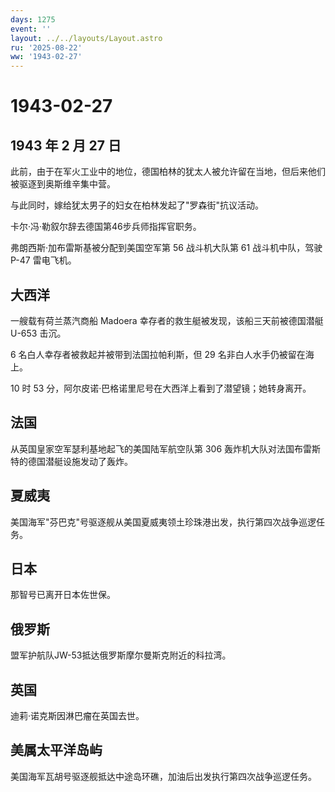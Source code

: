 ```yaml
---
days: 1275
event: ''
layout: ../../layouts/Layout.astro
ru: '2025-08-22'
ww: '1943-02-27'
---
```


# 1943-02-27

## 1943 年 2 月 27 日

此前，由于在军火工业中的地位，德国柏林的犹太人被允许留在当地，但后来他们被驱逐到奥斯维辛集中营。

与此同时，嫁给犹太男子的妇女在柏林发起了"罗森街"抗议活动。

卡尔·冯·勒叙尔辞去德国第46步兵师指挥官职务。

弗朗西斯·加布雷斯基被分配到美国空军第 56 战斗机大队第 61
战斗机中队，驾驶 P-47 雷电飞机。

## 大西洋

一艘载有荷兰蒸汽商船 Madoera 幸存者的救生艇被发现，该船三天前被德国潜艇
U-653 击沉。

6 名白人幸存者被救起并被带到法国拉帕利斯，但 29
名非白人水手仍被留在海上。

10 时 53 分，阿尔皮诺·巴格诺里尼号在大西洋上看到了潜望镜；她转身离开。

## 法国

从英国皇家空军瑟利基地起飞的美国陆军航空队第 306
轰炸机大队对法国布雷斯特的德国潜艇设施发动了轰炸。

## 夏威夷

美国海军"芬巴克"号驱逐舰从美国夏威夷领土珍珠港出发，执行第四次战争巡逻任务。

## 日本

那智号已离开日本佐世保。

## 俄罗斯

盟军护航队JW-53抵达俄罗斯摩尔曼斯克附近的科拉湾。

## 英国

迪莉·诺克斯因淋巴瘤在英国去世。

## 美属太平洋岛屿

美国海军瓦胡号驱逐舰抵达中途岛环礁，加油后出发执行第四次战争巡逻任务。